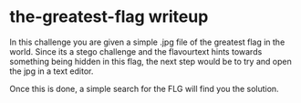 # the-greatest-flag writeup
In this challenge you are given a simple .jpg file of the greatest flag in the world. Since its a stego challenge and the flavourtext hints towards something being hidden in this flag, the next step would be to try and open the jpg in a text editor.

Once this is done, a simple search for the FLG will find you the solution. 
